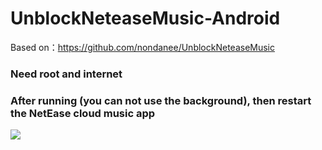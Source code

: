 # UnblockNeteaseMusic-Android

Based on：https://github.com/nondanee/UnblockNeteaseMusic

### Need root and internet

### After running (you can not use the background), then restart the NetEase cloud music app

![](https://github.com/Flysky12138/UnblockNeteaseMusic-Android/raw/master/%E5%9B%BE%E7%89%87/running.png)
